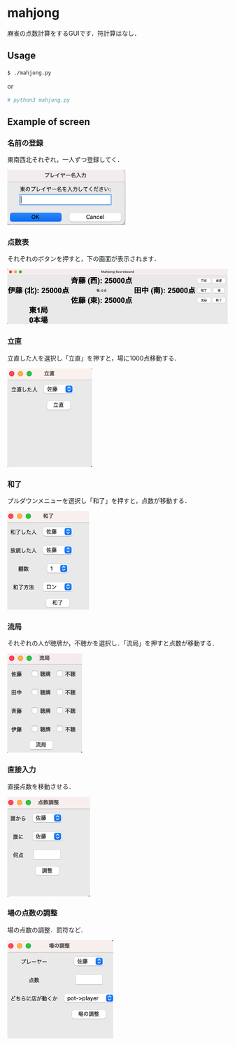 # mahjong
麻雀の点数計算をするGUIです．符計算はなし．
## Usage
```bash
$ ./mahjong.py
```
or
```bash
# python3 mahjong.py
```

## Example of screen

### 名前の登録

東南西北それぞれ，一人ずつ登録してく．

![regist](https://github.com/ji-ua/mahjong/blob/main/images/regist.png)

### 点数表

それぞれのボタンを押すと，下の画面が表示されます．

![scoreboard](https://github.com/ji-ua/mahjong/blob/main/images/scoreboard.png)

### 立直

立直した人を選択し「立直」を押すと，場に1000点移動する．

![riichi](https://github.com/ji-ua/mahjong/blob/main/images/riichi.png)

### 和了

プルダウンメニューを選択し「和了」を押すと，点数が移動する．

![win](https://github.com/ji-ua/mahjong/blob/main/images/win.png)

### 流局

それぞれの人が聴牌か，不聴かを選択し．「流局」を押すと点数が移動する．

![draw](https://github.com/ji-ua/mahjong/blob/main/images/draw.png)

### 直接入力

直接点数を移動させる．

![adjust_score](https://github.com/ji-ua/mahjong/blob/main/images/adjust_score.png)

### 場の点数の調整

場の点数の調整．罰符など．

![adjust_pot](https://github.com/ji-ua/mahjong/blob/main/images/adjust_pot.png)
